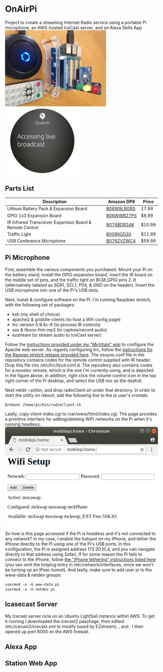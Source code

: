 # OnAirPi
Project to create a streaming Internet Radio service using a portable Pi microphone, an AWS-hosted IceCast server, and an Alexa Skills App  
<img src=https://github.com/glmck13/OnAirPi/blob/master/docs/OnAirPi90.jpg height=250>
<img src=https://github.com/glmck13/OnAirPi/blob/master/docs/AlexaSkill.png width=250>  

## Parts List
Description | Amazon DP# | Price
--- | --- | ---
| Lithium Battery Pack & Expansion Board | [B06W9LRGRS](https://www.amazon.com/dp/B06W9LRGRS) | 17.99
| GPIO 1x3 Expansion Board | [B06WWRZ7PS](https://www.amazon.com/dp/B06WWRZ7PS) | $8.99
| IR Infrared Transceiver Expansion Board & Remote Control | [B076BDR34K](https://www.amazon.com/dp/B076BDR34K) | $10.99
| Traffic Light | [B00RIIGD30](https://www.amazon.com/dp/B00RIIGD30) | $11.99
| USB Conference Microphone | [B076ZVZWC4](https://www.amazon.com/dp/B076ZVZWC4) | $59.99  

## Pi Microphone
First, assemble the various components you purchased.  Mount your Pi on the battery stand, install the GPIO expansion board, insert the IR board on the middle set of pins, and the traffic light on BCM_GPIO pins 2..6 (alternatively labeled as SDA1, SCL1, P04, & GND on the header).  Insert the USB microphone into one of the Pi's USB slots.

Next, install & configure software on the Pi. I'm running Raspbian stretch, with the following set of packages:  
 - ksh (my shell of choice)
 - apache2 & gridsite-clients (to host a Wifi config page)
 - lirc version 0.9.4c-9 (to process IR controls)
 - sox & libsox-fmt-mp3 (to capture/record audio)
 - ezstream (to stream audio to IceCast server)  

Follow the [instructions provided under my "MyVitals" wiki](https://github.com/glmck13/MyVitals/wiki/1-Install) to configure the Apache web server.  As regards configuring lirc, follow the [instructions for the Raspian *stretch* release provided here](http://shallowsky.com/blog/hardware/raspberry-pi-ir-remote-stretch.html).  The osoyoo.conf file in the repository contains codes for the remote control supplied with IR header.  Drop this file into /etc/lirc/lircd.conf.d.  The repository also contains codes for a nooelec remote, which is the one I'm currently using, and is depicted in the figure above.  In addition, right click the volume control icon in the top right corner of the Pi desktop, and select the USB mic as the deafult.

Next mkdir ~pi/bin, and drop radioClient.sh under that directory.  In order to start the utility on reboot, add the following line to the pi user's crontab:
```
@reboot /home/pi/bin/radioClient.sh
```
Lastly, copy client-index.cgi to /var/www/html/index.cgi.  The page provides a primitive interface for adding/deleting WiFi networks on the Pi when it's running headless:  
<img src=https://github.com/glmck13/OnAirPi/blob/master/docs/wifisetup.png>  
So how is this page accessed if the Pi is headless and it's not connected to any network?  In my case, I enable the hotspot on my iPhone, and tether the iPhone directly to the Pi using one of the Pi's USB ports.  In this configuration, the Pi is assigned address 172.20.10.4, and you can navigate directly to that address using Safari.  If for some reason the Pi fails to connect to the iPhone, follow [the "iPhone tethering" instructions listed here](https://github.com/glmck13/MobilePi/blob/master/client-config/README.md) (you van omit the hotplug entry in /etc/network/interfaces, since we won't be turning up an IPsec tunnel).  And lastly, make sure to add user pi to the www-data & netdev groups:
```
usermod -a -G www-data pi
usermod -a -G netdev pi
```

## Icasecast Server
My Icecast server runs on an Ubuntu LightSail instance within AWS.  To get it running I downloaded the icecast2 paackage, then edited /etc/icecast2/icecast.xml to modify <source-password> (used by EZstream), <admin-password>, and <hostname>.  I then opened up port 8000 on the AWS firewall.  

## Alexa App
## Station Web App
